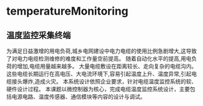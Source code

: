 # temperatureMonitoring
## 温度监控采集终端
为满足日益激增的用电负荷,城乡电网建设中电力电缆的使用比例急剧增大,这导致了对电力电缆检测维修的难度和工作量空前提高。
随着自动化水平的提高,用电负荷的增加,电缆用量越来越多。
大量电缆敷设在距离较长、走向复杂的电缆沟内。
这些电缆长期运行在高电压、大电流环境下,容易引起温度上升、温度异常,引起电缆接头爆炸,造成火灾。
本系统设计依照企业要求，针对电缆温度监控系统的软、硬件设计过程。
本课题以微控制器为核心，完成电缆温度监控系统设计，主要包括电源电路、温度传感器、通信模块等内容的设计与调试。
